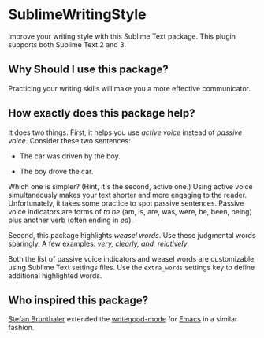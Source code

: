 SublimeWritingStyle
===================

Improve your writing style with this Sublime Text package. 
This plugin supports both Sublime Text 2 and 3.

Why Should I use this package?
------------------------------

Practicing your writing skills will make you a more effective communicator.

How exactly does this package help?
-----------------------------------

It does two things. First, it helps you use *active voice* instead of *passive voice*.
Consider these two sentences:

- The car was driven by the boy. 

- The boy drove the car.

Which one is simpler? (Hint, it's the second, active one.) Using active voice simultaneously makes your text shorter and more engaging to the reader. Unfortunately, it takes some practice to spot passive sentences. 
Passive voice indicators are forms of *to be* (am, is, are, was, were, be, been, being) plus another verb (often ending in *ed*).

Second, this package highlights *weasel words*. Use these judgmental words sparingly. A few examples: *very, clearly, and, relatively*. 

Both the list of passive voice indicators and weasel words are customizable using Sublime Text settings files.  Use the `extra_words` settings key to define additional highlighted words.

Who inspired this package?
--------------------------
[Stefan Brunthaler](http://www.ics.uci.edu/~sbruntha/) extended the [writegood-mode](https://github.com/bnbeckwith/writegood-mode) for [Emacs](http://www.gnu.org/software/emacs/) in a similar fashion.